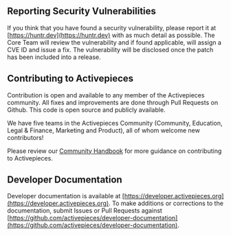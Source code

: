 ## Reporting Security Vulnerabilities

If you think that you have found a security vulnerability, please report it at [https://huntr.dev](https://huntr.dev) with as much detail as possible. The Core Team will review the vulnerability and if found applicable, will assign a CVE ID and issue a fix. The vulnerability will be disclosed once the patch has been included into a release. 

## Contributing to Activepieces

Contribution is open and available to any member of the Activepieces community. All fixes and improvements are done through Pull Requests on Github. This code is open source and publicly available. 

We have five teams in the Activepieces Community (Community, Education, Legal & Finance, Marketing and Product), all of whom welcome new contributors!

Please review our [Community Handbook](https://contribute.activepieces.org/contributing-to-activepieces) for more guidance on contributing to Activepieces.

## Developer Documentation

Developer documentation is available at [https://developer.activepieces.org](https://developer.activepieces.org).  To make additions or corrections to the documentation, submit Issues or Pull Requests against [https://github.com/activepieces/developer-documentation](https://github.com/activepieces/developer-documentation).

